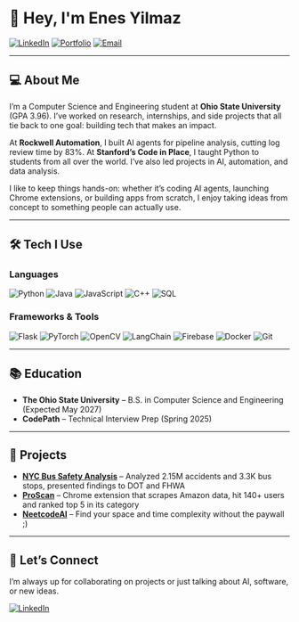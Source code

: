 # 👋 Hey, I'm Enes Yilmaz

[![LinkedIn](https://img.shields.io/badge/LinkedIn-Connect-blue?style=for-the-badge&logo=linkedin)](https://www.linkedin.com/in/enes-y)
[![Portfolio](https://img.shields.io/badge/Portfolio-Visit-brightgreen?style=for-the-badge&logo=github)](https://enes.web.app)
[![Email](https://img.shields.io/badge/Email-Contact-red?style=for-the-badge&logo=gmail)](mailto:enesyilmaz5157@gmail.com)

---

## 💻 About Me

I’m a Computer Science and Engineering student at **Ohio State University** (GPA 3.96). I’ve worked on research, internships, and side projects that all tie back to one goal: building tech that makes an impact.  

At **Rockwell Automation**, I built AI agents for pipeline analysis, cutting log review time by 83%. At **Stanford’s Code in Place**, I taught Python to students from all over the world. I’ve also led projects in AI, automation, and data analysis.  

I like to keep things hands-on: whether it’s coding AI agents, launching Chrome extensions, or building apps from scratch, I enjoy taking ideas from concept to something people can actually use.  

---

## 🛠️ Tech I Use

### Languages
![Python](https://img.shields.io/badge/Python-3776AB?style=flat-square&logo=python&logoColor=white)
![Java](https://img.shields.io/badge/Java-%23ED8B00.svg?logo=openjdk&logoColor=white)
![JavaScript](https://img.shields.io/badge/JavaScript-F7DF1E?style=flat-square&logo=javascript&logoColor=black)
![C++](https://img.shields.io/badge/C++-00599C?style=flat-square&logo=c%2B%2B&logoColor=white)
![SQL](https://img.shields.io/badge/SQL-4479A1?style=flat-square&logo=mysql&logoColor=white)

### Frameworks & Tools  
![Flask](https://img.shields.io/badge/Flask-000000?style=flat-square&logo=flask&logoColor=white)
![PyTorch](https://img.shields.io/badge/PyTorch-EE4C2C?style=flat-square&logo=pytorch&logoColor=white)
![OpenCV](https://img.shields.io/badge/OpenCV-5C3EE8?style=flat-square&logo=opencv&logoColor=white)
![LangChain](https://img.shields.io/badge/LangChain-000000?style=flat-square)
![Firebase](https://img.shields.io/badge/Firebase-ffca28?style=flat-square&logo=firebase&logoColor=black)
![Docker](https://img.shields.io/badge/Docker-2496ED?style=flat-square&logo=docker&logoColor=white)
![Git](https://img.shields.io/badge/Git-F05032?style=flat-square&logo=git&logoColor=white)

---

## 📚 Education

- **The Ohio State University** – B.S. in Computer Science and Engineering (Expected May 2027)  
- **CodePath** – Technical Interview Prep (Spring 2025)  

---

## 🌟 Projects

 
- **[NYC Bus Safety Analysis](https://enes.web.app/nsdc_poster.pdf)** – Analyzed 2.15M accidents and 3.3K bus stops, presented findings to DOT and FHWA  
- **[ProScan](https://proscanbot.web.app/)** – Chrome extension that scrapes Amazon data, hit 140+ users and ranked top 5 in its category
- **[NeetcodeAI](https://github.com/EnesYilmazcode/neetcodeai)** – Find your space and time complexity without the paywall ;) 

---

## 🤝 Let’s Connect

I’m always up for collaborating on projects or just talking about AI, software, or new ideas.  

[![LinkedIn](https://img.shields.io/badge/LinkedIn-Connect-blue?style=for-the-badge&logo=linkedin)](https://www.linkedin.com/in/enes-y)
